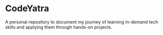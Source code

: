 # CodeYatra
A personal repository to document my journey of learning in-demand tech skills and applying them through hands-on projects.

